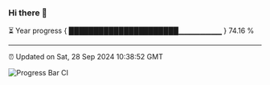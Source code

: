### Hi there 👋

⏳ Year progress { ██████████████████████▁▁▁▁▁▁▁▁ } 74.16 %

---

⏰ Updated on Sat, 28 Sep 2024 10:38:52 GMT

![Progress Bar CI](https://github.com/IshwaranRudhara/GIT-ACTION/workflows/Progress%20Bar%20CI/badge.svg)
